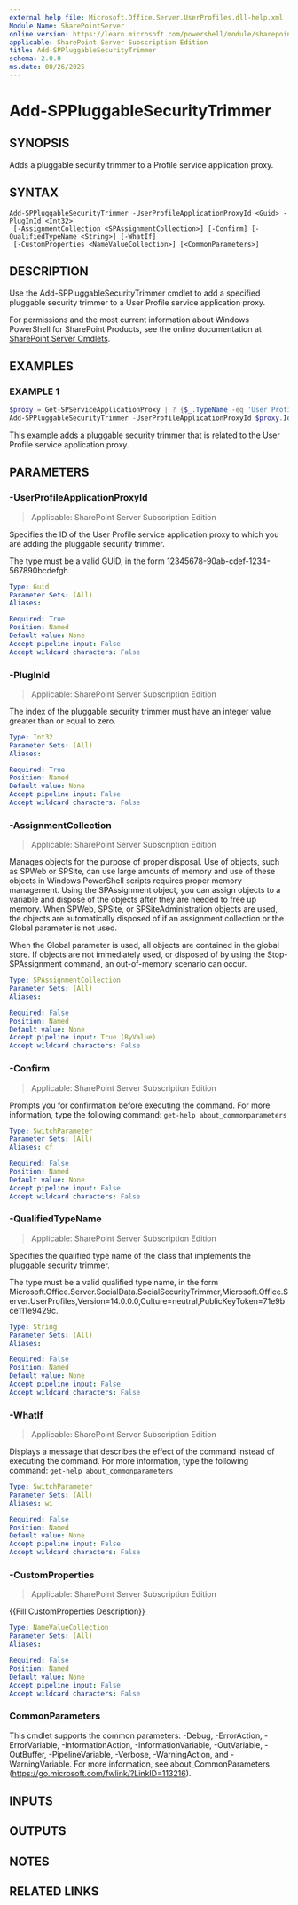 ```yaml
---
external help file: Microsoft.Office.Server.UserProfiles.dll-help.xml
Module Name: SharePointServer
online version: https://learn.microsoft.com/powershell/module/sharepoint-server/add-sppluggablesecuritytrimmer
applicable: SharePoint Server Subscription Edition
title: Add-SPPluggableSecurityTrimmer
schema: 2.0.0
ms.date: 08/26/2025
---
```


# Add-SPPluggableSecurityTrimmer

## SYNOPSIS
Adds a pluggable security trimmer to a Profile service application proxy.

## SYNTAX

```
Add-SPPluggableSecurityTrimmer -UserProfileApplicationProxyId <Guid> -PlugInId <Int32>
 [-AssignmentCollection <SPAssignmentCollection>] [-Confirm] [-QualifiedTypeName <String>] [-WhatIf]
 [-CustomProperties <NameValueCollection>] [<CommonParameters>]
```

## DESCRIPTION
Use the Add-SPPluggableSecurityTrimmer cmdlet to add a specified pluggable security trimmer to a User Profile service application proxy.

For permissions and the most current information about Windows PowerShell for SharePoint Products, see the online documentation at [SharePoint Server Cmdlets](https://learn.microsoft.com/powershell/sharepoint/sharepoint-server/sharepoint-server-cmdlets).

## EXAMPLES

### EXAMPLE 1
```powershell
$proxy = Get-SPServiceApplicationProxy | ? {$_.TypeName -eq 'User Profile Service Application Proxy'}
Add-SPPluggableSecurityTrimmer -UserProfileApplicationProxyId $proxy.Id -PlugInId 0
```

This example adds a pluggable security trimmer that is related to the User Profile service application proxy.

## PARAMETERS

### -UserProfileApplicationProxyId

> Applicable: SharePoint Server Subscription Edition

Specifies the ID of the User Profile service application proxy to which you are adding the pluggable security trimmer.

The type must be a valid GUID, in the form 12345678-90ab-cdef-1234-567890bcdefgh.

```yaml
Type: Guid
Parameter Sets: (All)
Aliases:

Required: True
Position: Named
Default value: None
Accept pipeline input: False
Accept wildcard characters: False
```

### -PlugInId

> Applicable: SharePoint Server Subscription Edition

The index of the pluggable security trimmer must have an integer value greater than or equal to zero.

```yaml
Type: Int32
Parameter Sets: (All)
Aliases:

Required: True
Position: Named
Default value: None
Accept pipeline input: False
Accept wildcard characters: False
```

### -AssignmentCollection

> Applicable: SharePoint Server Subscription Edition

Manages objects for the purpose of proper disposal.
Use of objects, such as SPWeb or SPSite, can use large amounts of memory and use of these objects in Windows PowerShell scripts requires proper memory management.
Using the SPAssignment object, you can assign objects to a variable and dispose of the objects after they are needed to free up memory.
When SPWeb, SPSite, or SPSiteAdministration objects are used, the objects are automatically disposed of if an assignment collection or the Global parameter is not used.

When the Global parameter is used, all objects are contained in the global store.
If objects are not immediately used, or disposed of by using the Stop-SPAssignment command, an out-of-memory scenario can occur.

```yaml
Type: SPAssignmentCollection
Parameter Sets: (All)
Aliases:

Required: False
Position: Named
Default value: None
Accept pipeline input: True (ByValue)
Accept wildcard characters: False
```

### -Confirm

> Applicable: SharePoint Server Subscription Edition

Prompts you for confirmation before executing the command.
For more information, type the following command: `get-help about_commonparameters`

```yaml
Type: SwitchParameter
Parameter Sets: (All)
Aliases: cf

Required: False
Position: Named
Default value: None
Accept pipeline input: False
Accept wildcard characters: False
```

### -QualifiedTypeName

> Applicable: SharePoint Server Subscription Edition

Specifies the qualified type name of the class that implements the pluggable security trimmer.

The type must be a valid qualified type name, in the form Microsoft.Office.Server.SocialData.SocialSecurityTrimmer,Microsoft.Office.Server.UserProfiles,Version=14.0.0.0,Culture=neutral,PublicKeyToken=71e9bce111e9429c.

```yaml
Type: String
Parameter Sets: (All)
Aliases:

Required: False
Position: Named
Default value: None
Accept pipeline input: False
Accept wildcard characters: False
```

### -WhatIf

> Applicable: SharePoint Server Subscription Edition

Displays a message that describes the effect of the command instead of executing the command.
For more information, type the following command: `get-help about_commonparameters`

```yaml
Type: SwitchParameter
Parameter Sets: (All)
Aliases: wi

Required: False
Position: Named
Default value: None
Accept pipeline input: False
Accept wildcard characters: False
```

### -CustomProperties

> Applicable: SharePoint Server Subscription Edition

{{Fill CustomProperties Description}}

```yaml
Type: NameValueCollection
Parameter Sets: (All)
Aliases:

Required: False
Position: Named
Default value: None
Accept pipeline input: False
Accept wildcard characters: False
```

### CommonParameters
This cmdlet supports the common parameters: -Debug, -ErrorAction, -ErrorVariable, -InformationAction, -InformationVariable, -OutVariable, -OutBuffer, -PipelineVariable, -Verbose, -WarningAction, and -WarningVariable. For more information, see about_CommonParameters (https://go.microsoft.com/fwlink/?LinkID=113216).

## INPUTS

## OUTPUTS

## NOTES

## RELATED LINKS
